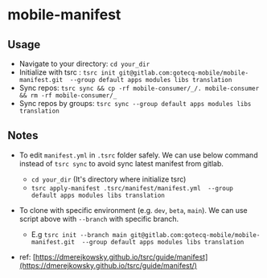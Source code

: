 # mobile-manifest

## Usage

- Navigate to your directory: `cd your_dir`
- Initialize with tsrc : `tsrc init git@gitlab.com:gotecq-mobile/mobile-manifest.git  --group default apps modules libs translation`
- Sync repos: `tsrc sync && cp -rf mobile-consumer/_/. mobile-consumer && rm -rf mobile-consumer/_`
- Sync repos by groups: `tsrc sync --group default apps modules libs translation`


## Notes

- To edit `manifest.yml` in `.tsrc` folder safely. We can use below command instead of `tsrc sync` to avoid sync latest manifest from gitlab.

  - `cd your_dir` (It's directory where initialize tsrc)
  - `tsrc apply-manifest .tsrc/manifest/manifest.yml  --group default apps modules libs translation`

- To clone with specific environment (e.g. `dev`, `beta`, `main`). We can use script above with `--branch` with specific branch.
  - E.g `tsrc init --branch main git@gitlab.com:gotecq-mobile/mobile-manifest.git  --group default apps modules libs translation`

- ref: [https://dmerejkowsky.github.io/tsrc/guide/manifest](https://dmerejkowsky.github.io/tsrc/guide/manifest/)
